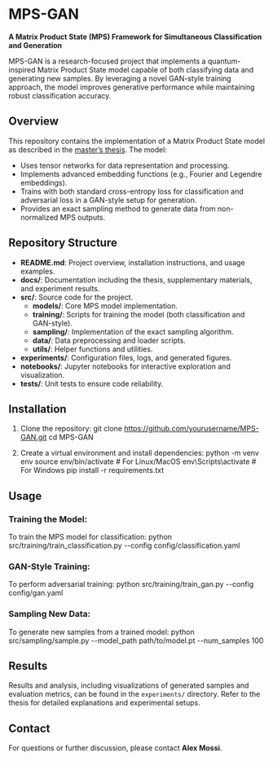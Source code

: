 # MPS-GAN

**A Matrix Product State (MPS) Framework for Simultaneous Classification and Generation**

MPS-GAN is a research-focused project that implements a quantum-inspired Matrix Product State model capable of both classifying data and generating new samples. By leveraging a novel GAN-style training approach, the model improves generative performance while maintaining robust classification accuracy.

## Overview

This repository contains the implementation of a Matrix Product State model as described in the [master’s thesis](docs/thesis.pdf). The model:
- Uses tensor networks for data representation and processing.
- Implements advanced embedding functions (e.g., Fourier and Legendre embeddings).
- Trains with both standard cross-entropy loss for classification and adversarial loss in a GAN-style setup for generation.
- Provides an exact sampling method to generate data from non-normalized MPS outputs.

## Repository Structure

- **README.md**: Project overview, installation instructions, and usage examples.
- **docs/**: Documentation including the thesis, supplementary materials, and experiment results.
- **src/**: Source code for the project.
  - **models/**: Core MPS model implementation.
  - **training/**: Scripts for training the model (both classification and GAN-style).
  - **sampling/**: Implementation of the exact sampling algorithm.
  - **data/**: Data preprocessing and loader scripts.
  - **utils/**: Helper functions and utilities.
- **experiments/**: Configuration files, logs, and generated figures.
- **notebooks/**: Jupyter notebooks for interactive exploration and visualization.
- **tests/**: Unit tests to ensure code reliability.

## Installation

1. Clone the repository:
git clone https://github.com/yourusername/MPS-GAN.git
cd MPS-GAN


2. Create a virtual environment and install dependencies:
python -m venv env
source env/bin/activate # For Linux/MacOS
env\Scripts\activate # For Windows
pip install -r requirements.txt


## Usage

### Training the Model:
To train the MPS model for classification:
python src/training/train_classification.py --config config/classification.yaml


### GAN-Style Training:
To perform adversarial training:
python src/training/train_gan.py --config config/gan.yaml


### Sampling New Data:
To generate new samples from a trained model:
python src/sampling/sample.py --model_path path/to/model.pt --num_samples 100


## Results

Results and analysis, including visualizations of generated samples and evaluation metrics, can be found in the `experiments/` directory. Refer to the thesis for detailed explanations and experimental setups.


## Contact

For questions or further discussion, please contact **Alex Mossi**.
